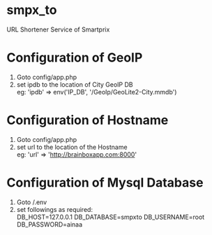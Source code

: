# smpx_to
URL Shortener Service of Smartprix




# Configuration of GeoIP

1. Goto config/app.php
2. set ipdb to the location of City GeoIP DB <br />
eg: 'ipdb' => env('IP_DB', '<Relative Path>/GeoIp/GeoLite2-City.mmdb')


# Configuration of Hostname

1. Goto config/app.php
2. set url to the location of the Hostname <br />
eg: 'url' => 'http://brainboxapp.com:8000'


# Configuration of Mysql Database

1. Goto /.env
2. set followings as required: <br />
    DB_HOST=127.0.0.1
    DB_DATABASE=smpxto
    DB_USERNAME=root
    DB_PASSWORD=ainaa

